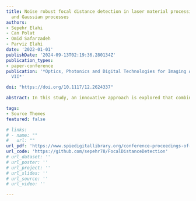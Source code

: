 ```yaml
---
title: Noise robust focal distance detection in laser material processing using CNNs
  and Gaussian processes
authors:
- Sepehr Elahi
- Can Polat
- Omid Safarzadeh
- Parviz Elahi
date: '2022-01-01'
publishDate: '2024-09-13T02:19:36.280134Z'
publication_types:
- paper-conference
publication: '*Optics, Photonics and Digital Technologies for Imaging Applications
  VII*'

doi: "https://doi.org/10.1117/12.2624337"

abstract: In this study, an innovative approach is explored that combines Density Functional Tight Binding (DFTB) with Computer Vision (CV) techniques to analyze the electronic structure and enhance the photocatalytic capabilities of carbon-doped titanium oxide nanoparticles (C-doped TiO₂ NPs). The findings reveal that C doping, in levels ranging from 0.1% to 0.6%, progressively alters the material’s electronic structure and photocatalytic activity. Specifically, the energy gap decreases significantly from 3.160 eV for undoped TiO₂ to 0.565 eV at 0.6% doping, with no substantial changes observed beyond 0.6% doping. A notable correlation between increased C doping and a rise in total energy suggests a complex interaction between C incorporation and the energetic as well as structural dynamics of TiO₂ NPs. This interaction could enhance photocatalytic efficiency, especially under visible light, by reducing the band gap through C doping. The use of CV methodologies improves computational efficiency and predictive accuracy. These techniques validate the DFTB results and accelerate the material discovery process via machine learning models. 

tags:
- Source Themes
featured: false

# links:
# - name: ""
#   url: ""
url_pdf: 'https://www.spiedigitallibrary.org/conference-proceedings-of-spie/12138/1213802/Noise-robust-focal-distance-detection-in-laser-material-processing-using/10.1117/12.2624337.full?webSyncID=a0cbad05-9329-ad88-3c9d-902bc9993ced&sessionGUID=268bead4-9a28-531a-b0d3-a6b03c97c009#_=_'
url_code: 'https://github.com/sepehr78/FocalDistanceDetection'
# url_dataset: ''
# url_poster: ''
# url_project: ''
# url_slides: ''
# url_source: ''
# url_video: ''

---
```

